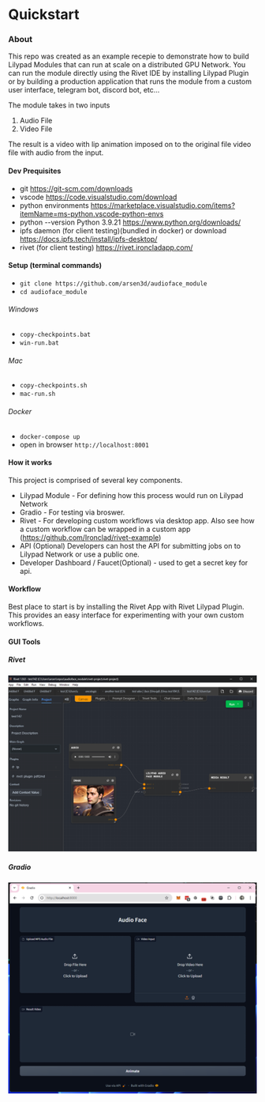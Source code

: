 # Quickstart

### About
This repo was created as an example recepie to demonstrate how to build Lilypad Modules that can run at scale on a distributed GPU Network. You can run the module directly using the Rivet IDE by installing Lilypad Plugin or by building a production application that runs the module from a custom user interface, telegram bot, discord bot, etc...

The module takes in two inputs 
1. Audio File
2. Video File

The result is a video with lip animation imposed on to the original file video file with audio from the input.


#### Dev Prequisites
* git https://git-scm.com/downloads
* vscode https://code.visualstudio.com/download
* python environments  https://marketplace.visualstudio.com/items?itemName=ms-python.vscode-python-envs
* python --version Python 3.9.21 https://www.python.org/downloads/
* ipfs daemon (for client testing)(bundled in docker) or download https://docs.ipfs.tech/install/ipfs-desktop/
* rivet (for client testing) https://rivet.ironcladapp.com/

#### Setup (terminal commands)

*  `git clone https://github.com/arsen3d/audioface_module`
*  `cd audioface_module`

###### Windows 
*  `copy-checkpoints.bat`
*  `win-run.bat`
###### Mac
*  `copy-checkpoints.sh`
*  `mac-run.sh`

###### Docker
*  `docker-compose up`
*  open in browser `http://localhost:8001`

#### How it works
This project is comprised of several key components.
* Lilypad Module - For defining how this process would run on Lilypad Network
* Gradio - For testing via broswer.
* Rivet - For developing custom workflows via desktop app. Also see how a custom workflow can be wrapped in a custom app (https://github.com/Ironclad/rivet-example)
* API (Optional) Developers can host the API for submitting jobs on to Lilypad Network or use a public one.
* Developer Dashboard / Faucet(Optional) - used to get a secret key for api. 


#### Workflow
Best place to start is by installing the Rivet App with Rivet Lilypad Plugin. This provides an easy interface for experimenting with your own custom workflows. 

#### GUI Tools
##### Rivet
![Rivet](docs/images/rivet.png)
##### Gradio
![Rivet](docs/images/gradio.png)